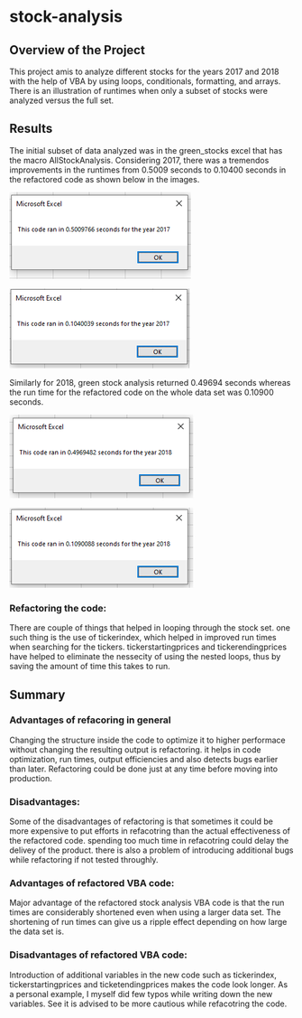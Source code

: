 # stock-analysis
## Overview of the Project

This project amis to analyze different stocks for the years 2017 and 2018 with the help of VBA by using loops, conditionals, formatting, and arrays. There is an illustration of runtimes when only a subset of stocks were analyzed versus the full set.

## Results
The initial subset of data analyzed was in the green_stocks excel that has the macro AllStockAnalysis. Considering 2017, there was a tremendos improvements in the runtimes from 0.5009 seconds to 0.10400 seconds in the refactored code as shown below in the images. 


![alt text](https://github.com/riteshnimmagadda/stock-analysis/blob/main/green_stocks_2017.png "Green Stocks 2017 data set run time")

![alt text](https://github.com/riteshnimmagadda/stock-analysis/blob/main/VBA_Challenge_2017.png "Full Dataset analysis run time for 2017")

Similarly for 2018, green stock analysis returned 0.49694 seconds whereas the run time for the refactored code on the whole data set was 0.10900 seconds.


![alt text](https://github.com/riteshnimmagadda/stock-analysis/blob/main/green_stocks_2018.png "Green Stocks 2018 data set run time")


![alt text](https://github.com/riteshnimmagadda/stock-analysis/blob/main/VBA_Challenge_2018.png "Full Dataset analysis run time for 2018")



### Refactoring the code:
There are couple of things that helped in looping through the stock set. one such thing is the use of tickerindex, which helped in improved run times when searching for the tickers. tickerstartingprices and tickerendingprices have helped to eliminate the nessecity of using the nested loops, thus by saving the amount of time this takes to run.


## Summary
### Advantages of refacoring in general
Changing the structure inside the code to optimize it to higher performace without changing the resulting output is refactoring. it helps in code optimization, run times, output efficiencies and also detects bugs earlier than later. Refactoring could be done just at any time before moving into production. 

### Disadvantages:
Some of the disadvantages of refactoring is that sometimes it could be more expensive to put efforts in refacotring than the actual effectiveness of the refactored code. spending too much time in refacotring could delay the delivey of the product. there is also a problem of introducing additional bugs while refactoring if not tested throughly.

### Advantages of refactored VBA code:
Major advantage of the refactored stock analysis VBA code is that the run times are considerably shortened even when using a larger data set. The shortening of run times can give us a ripple effect depending on how large the data set is.

### Disadvantages of refactored VBA code:
Introduction of additional variables in the new code such as tickerindex, tickerstartingprices and ticketendingprices makes the code look longer. As a personal example, I myself did few typos while writing down the new variables. See it is advised to be more cautious while refacotring the code.
